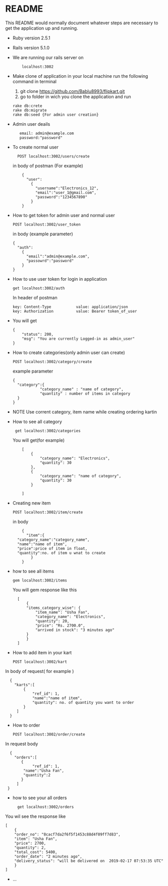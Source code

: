 # README

This README would normally document whatever steps are necessary to get the
application up and running.
* Ruby version 2.5.1
* Rails version 5.1.0

* We are running our rails server on 

          localhost:3002
          
* Make clone of application in your local machine
  run the following command in terminal
    
    1. git clone https://github.com/Bablu8993/flipkart.git
    2. go to folder in wich you clone the application and run
    
      rake db:crete
      rake db:migrate
      rake db:seed {For admin user creation}
      
* Admin user deails
    
         email: admin@example.com
         password:"password"
    
* To create normal user

        POST localhost:3002/users/create 
        
  in body of postman (For example)     
  
          {
            "user":
              {
                "username":"Electronics_12",
                "email":"user_1@gmail.com",
                "password":"1234567890"
              }
          }
* How to get token for admin user and normal user
  
      POST localhost:3002/user_token
      
    in body (example parameter)
      
      {
        "auth":
          {
            "email":"admin@example.com",
            "passowrd":"password"
          }
      }          

* How to use user token for login in application 
    
      get localhost:3002/auth
      
   In header of postman 
   
      key: Content-Type           value: application/json
      key: Authorization          value: Bearer token_of_user

* You will get 
          
      {
          "status": 200,
          "msg": "You are currently Logged-in as admin_user"
      }  

* How to create categories(only admin user can create)
    
      POST localhost:3002/category/create
      
  example parameter    
  
      {
        "category":{
                  "category_name" : "name of category",
                  "quantity" : number of items in category
        }
      }
      
* NOTE Use corrent category, item name while creating ordering kartin        

* How to see all category

       get localhost:3002/categories 
       
  You will get(for example)
  
          [
              {
                  "category_name": "Electronics",
                  "quantity": 30
              },
              {
                  "category_name": "name of category",
                  "quantity": 30
              }

          ]

* Creating new item 

      POST localhost:3002/item/create
  in body
  
          {
          	"item":{
		"category_name":"category_name",
		"name":"name of item",
		"price":price of item in float,
		"quantity":no. of item u wnat to create
	          }
          }

* how to see all items 
	
	  gem localhost:3002/items
	  
  You will gem response like this
  	
		[
		    {
			"items_category_wise": {
			    "item_name": "Usha Fan",
			    "category_name": "Electronics",
			    "quantity": 20,
			    "price": "Rs. 2700.0",
			    "arrived in stock": "3 minutes ago"
			}
		    }
		]

* How to add item in your kart
	
	  POST localhost:3002/kart
	  
In body of request( for example )
	  
	  {
		"karts":[
			{
			    "ref_id": 1,
			    "name":"name of item",
			    "quantity": no. of quantity you want to order
			}
		 ]
	  }
* How to order 
	
	  POST localhost:3002/order/create
	  
In request body	  

	  {
		"orders":[
		   {
		        "ref_id": 1,
			"name":"Usha Fan",
			"quantity":2
		   }
		 ]
	 }

* how to see your all orders
		
		get localhost:3002/orders
		
You wil see the response like
	
	[
	    {
		"order_no": "8cacf7da2f6f5f1453c88d4f09ff7d83",
		"item": "Usha Fan",
		"price": 2700,
		"quantity": 2,
		"total_cost": 5400,
		"order_date": "2 minutes ago",
		"delivery_status": "will be delivered on  2019-02-17 07:53:35 UTC"
	    }
	]
	  
	  
	
	
	
	
	

* ...

